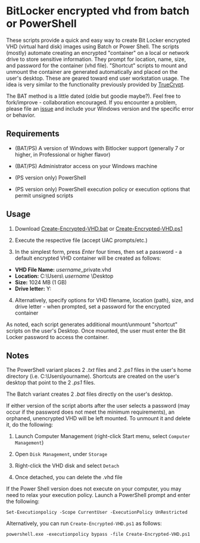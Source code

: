# BitLocker encrypted vhd from batch or PowerShell
These scripts provide a quick and easy way to create Bit Locker encrypted VHD (virtual hard disk) images using Batch or Power Shell. The scripts (mostly) automate creating an encrypted "container" on a local or network drive to store sensitive information. They prompt for location, name, size, and password for the container (vhd file). "Shortcut" scripts to mount and unmount the container are generated automatically and placed on the user's desktop. These are geared toward end user workstation usage. The idea is very similar to the functionality previously provided by [TrueCrypt](https://en.wikipedia.org/wiki/TrueCrypt).

The BAT method is a little dated (oldie but goodie maybe?). Feel free to fork/improve - collaboration encouraged. If you encounter a problem, please file an [issue](https://github.com/neil-sabol/bitlocker-encrypted-vhd-from-batch-or-powershell/issues/new/choose) and include your Windows version and the specific error or behavior.


## Requirements
- (BAT/PS) A version of Windows with Bitlocker support (generally 7 or higher, in Professional or higher flavor)

- (BAT/PS) Administrator access on your Windows machine

- (PS version only) PowerShell

- (PS version only) PowerShell execution policy or execution options that permit unsigned scripts


## Usage
1. Download [Create-Encrypted-VHD.bat](https://raw.githubusercontent.com/neil-sabol/bitlocker-encrypted-vhd-from-batch-or-powershell/master/Create-Encrypted-VHD.bat) or [Create-Encrypted-VHD.ps1](https://raw.githubusercontent.com/neil-sabol/bitlocker-encrypted-vhd-from-batch-or-powershell/master/Create-Encrypted-VHD.ps1)

2. Execute the respective file (accept UAC prompts/etc.)

3. In the simplest form, press *Enter* four times, then set a password - a default encrypted VHD container will be created as follows:

* **VHD File Name:** *username*_private.vhd
* **Location:** C:\Users\ *username* \Desktop
* **Size:** 1024 MB (1 GB)
* **Drive letter:** Y:

4. Alternatively, specify options for VHD filename, location (path), size, and drive letter - when prompted, set a password for the encrypted container

As noted, each script generates additional mount/unmount "shortcut" scripts on the user's Desktop. Once mounted, the user must enter the Bit Locker password to access the container.


## Notes
The PowerShell variant places 2 *.txt* files and 2 *.ps1* files in the user's home directory (i.e. C:\Users\yourname). Shortcuts are created on the user's desktop that point to the 2 *.ps1* files.

The Batch variant creates 2 *.bat* files directly on the user's desktop.

If either version of the script aborts after the user selects a password (may occur if the password does not meet the minimum requirements), an orphaned, unencrypted VHD will be left mounted. To unmount it and delete it, do the following:

1. Launch Computer Management (right-click Start menu, select `Computer Management`)

2. Open `Disk Management`, under `Storage`

3. Right-click the VHD disk and select `Detach`

4. Once detached, you can delete the .vhd file


If the Power Shell version does not execute on your computer, you may need to relax your execution policy. Launch a PowerShell prompt and enter the following:

```
Set-Executionpolicy -Scope CurrentUser -ExecutionPolicy UnRestricted
```

Alternatively, you can run `Create-Encrypted-VHD.ps1` as follows:

```
powershell.exe -executionpolicy bypass -file Create-Encrypted-VHD.ps1
```
